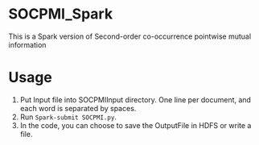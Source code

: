 # SOCPMI_Spark
This is a Spark version of Second-order co-occurrence pointwise mutual information

Usage
=============

1. Put Input file into SOCPMIInput directory. One line per document, and each word is separated by spaces.
2. Run `Spark-submit SOCPMI.py`.
3. In the code, you can choose to save the OutputFile in HDFS or write a file.
